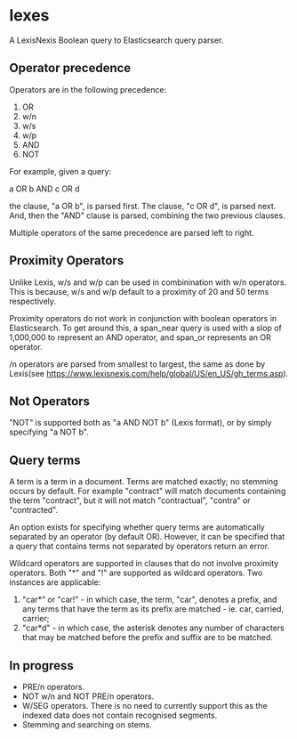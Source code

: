 # lexes

A LexisNexis Boolean query to Elasticsearch query parser.

Operator precedence
--------------------
Operators are in the following precedence:
1. OR
2. w/n
3. w/s
4. w/p
5. AND 
6. NOT 

For example, given a query:

a OR b AND c OR d

the clause, "a OR b", is parsed first. The clause, "c OR d", is parsed next. And, then the "AND" clause is parsed, combining the two previous clauses.  

Multiple operators of the same precedence are parsed left to right.

Proximity Operators
--------------------
Unlike Lexis, w/s and w/p can be used in combinination with w/n operators. This is because, w/s and w/p default to a proximity of 20 and 50 terms respectively. 

Proximity operators do not work in conjunction with boolean operators in Elasticsearch. To get around this, a span_near query is used with a slop of 1,000,000 to represent an AND operator, and span_or represents an OR operator.  

/n operators are parsed from smallest to largest, the same as done by Lexis(see https://www.lexisnexis.com/help/global/US/en_US/gh_terms.asp). 

Not Operators
--------------------
"NOT" is supported both as "a AND NOT b" (Lexis format), or by simply specifying "a NOT b". 

Query terms 
--------------------
A term is a term in a document. Terms are matched exactly; no stemming occurs by default. For example "contract" will match documents containing the term "contract", but it will not match "contractual", "contra" or "contracted". 

An option exists for specifying whether query terms are automatically separated by an operator (by default OR). However, it can be specified that a query that contains terms not separated by operators return an error.  

Wildcard operators are supported in clauses that do not involve proximity operators. Both "*" and "!" are supported as wildcard operators. Two instances are applicable:
1. "car*" or "car!" - in which case, the term, "car", denotes a prefix, and any terms that have the term as its prefix are matched - ie. car, carried, carrier;
2. "car*d" - in which case, the asterisk denotes any number of characters that may be matched before the prefix and suffix are to be matched.

In progress
--------------------
- PRE/n operators.
- NOT w/n and NOT PRE/n operators.
- W/SEG operators. There is no need to currently support this as the indexed data does not contain recognised segments. 
- Stemming and searching on stems.